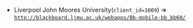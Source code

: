  - Liverpool John Moores University(`client_id=1009`) => [`http://blackboard.ljmu.ac.uk/webapps/Bb-mobile-bb_bb60/`](http://blackboard.ljmu.ac.uk/webapps/Bb-mobile-bb_bb60/)
